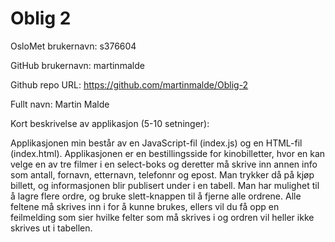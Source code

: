 Oblig 2
=======
OsloMet brukernavn: s376604

GitHub brukernavn: martinmalde

Github repo URL: https://github.com/martinmalde/Oblig-2

Fullt navn: Martin Malde

Kort beskrivelse av applikasjon (5-10 setninger):

Applikasjonen min består av en JavaScript-fil (index.js) og en HTML-fil (index.html).
Applikasjonen er en bestillingsside for kinobilletter, hvor en kan velge en av tre filmer i en select-boks og deretter må skrive inn
annen info som antall, fornavn, etternavn, telefonnr og epost. Man trykker då på kjøp billett, og informasjonen blir publisert under
i en tabell. Man har mulighet til å lagre flere ordre, og bruke slett-knappen til å fjerne alle ordrene.
Alle feltene må skrives inn i for å kunne brukes, ellers vil du få opp en feilmelding som sier hvilke felter som må skrives i og ordren
vil heller ikke skrives ut i tabellen.

